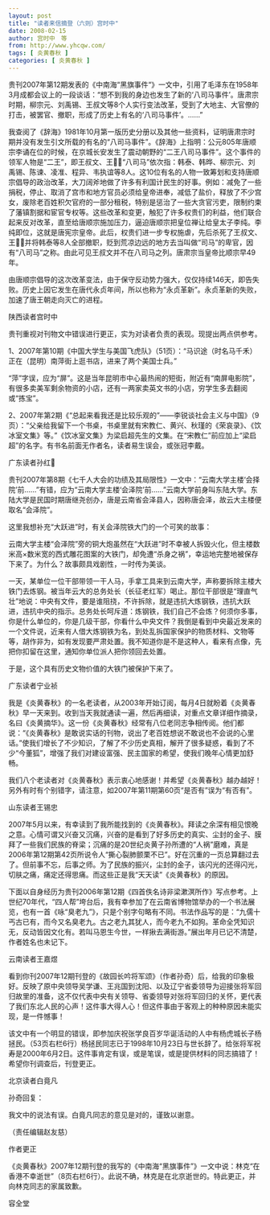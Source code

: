 ```yaml
---
layout: post
title: "读者来信摘登（六则）宫时中"
date: 2008-02-15
author: 宫时中　等
from: http://www.yhcqw.com/
tags: [ 炎黄春秋 ]
categories: [ 炎黄春秋 ]
---
```





贵刊2007年第12期发表的《中南海“黑旗事件“》一文中，引用了毛泽东在1958年3月成都会议上的一段谈话：“想不到我的身边也发生了新的‘八司马事件’。唐肃宗时期，柳宗元、刘禹锡、王叔文等8个人实行变法改革，受到了大地主、大官僚的打击，被罢官、撤职，形成了历史上有名的‘八司马事件’。……”


我查阅了《辞海》1981年10月第一版历史分册以及其他一些资料，证明唐肃宗时期并没有发生引文所载的有名的“八司马事件”。《辞海》上指明：公元805年唐顺宗李诵在位的时候，在京城长安发生了震动朝野的“二王八司马事件”。这个事件的领军人物是“二王”，即王叔文、王，“八司马”依次指：韩泰、韩晔、柳宗元、刘禹锡、陈谏、凌准、程异、韦执谊等8人。这10位有名的人物一致筹划和支持唐顺宗倡导的政治改革，大刀阔斧地做了许多有利国计民生的好事。例如：减免了一些捐税，停止、取消了宫市和地方官员必须给皇帝进奉，减低了盐价，释放了不少宫女，废除老百姓积欠官府的一部分租税，特别是惩治了一些大贪官污吏，限制约束了藩镇割据和宦官专权等。这些改革和变更，触犯了许多权贵们的利益，他们联合起来反对改革，直至给唐顺宗施加压力，逼迫唐顺宗把皇位禅让给皇太子李纯。李纯即位，这就是唐宪宗皇帝。此后，权贵们进一步专权施虐，先后杀死了王叔文、王，并将韩泰等8人全部撤职，贬到荒凉边远的地方去当叫做“司马”的卑官，因有“八司马”之称。由此可见王叔文并不在八司马之列。唐肃宗当皇帝比顺宗早49年。


由唐顺宗倡导的这次改革变法，由于保守反动势力强大，仅仅持续146天，即告失败。历史上因它发生在唐代永贞年间，所以也称为“永贞革新”。永贞革新的失败，加速了唐王朝走向灭亡的进程。

陕西读者宫时中

贵刊重视对刊物文中错误进行更正，实为对读者负责的表现。现提出两点供参考。

1、2007年第10期《中国大学生与美国飞虎队》（51页）：“马识途（时名马千禾）正在（昆明）南萍街上逛书店，进来了两个美国士兵。”


“萍”字误，应为“屏”。这是当年昆明市中心最热闹的短街，附近有“南屏电影院”，有很多卖美军剩余物资的小店，还有一两家卖英文书的小店，穷学生多去翻阅或“拣宝”。


2、2007年第2期《“总起来看我还是比较乐观的”——李锐谈社会主义与中国》（9页）：“父亲给我留下一个书桌，书桌里就有宋教仁、黄兴、秋瑾的《荣哀录》、《饮冰室文集》等。”《饮冰室文集》为梁启超先生的文集。在“宋教仁”前应加上“梁启超”的名字。有书名前面无作者名，读者易生误会，或张冠李戴。

广东读者孙红


贵刊2007年第8期《七千人大会的功绩及其局限性》一文中：“云南大学主楼‘会择院’前……”有错，应为“云南大学主楼‘会泽院’前……”云南大学前身叫东陆大学。东陆大学是民国时期唐继尧创办，唐是云南省会泽县人，因称唐会泽，故云大主楼便取名“会泽院”。

这里我想补充“大跃进”时，有关会泽院铁大门的一个可笑的故事：


云南大学主楼“会泽院”旁的铜大炮虽然在“大跃进”时不幸被人拆毁火化，但主楼数米高×数米宽的西式雕花图案的大铁门，却免遭“杀身之祸”，幸运地完整地被保存下来了。为什么？故事颇具戏剧性，一时传为美谈。


一天，某单位一位干部带领一干人马，手拿工具来到云南大学，声称要拆除主楼大铁门去炼钢。被当年云大的总务处长（长征老红军）喝止。那位干部很是“理直气壮”地说：中央有文件，要是谁阻挠，不许拆除，就是违抗大炼钢铁，违抗大跃进，违抗中央的指示。总务处长呵斥道：炼钢铁，我们自己不会炼？何须你多事，你是什么单位的，你是几级干部，你看什么中央文件？我倒是看到中央最近发来的一个文件说，近来有人借大炼钢铁为名，到处乱拆国家保护的物质材料、文物等等，胡作非为，如有发现要严肃处置。我不知道你是不是这种人，看来有点像，先把你扣留在这里，通知你单位派人把你领回去处置。

于是，这个具有历史文物价值的大铁门被保护下来了。

广东读者宁业祯


我是《炎黄春秋》的一名老读者，从2003年开始订阅，每月4日就盼着《炎黄春秋》早一天来到。收到当天我就通读一遍，然后再细读，对重点文章详细作摘录，名曰《炎黄摘华》。这一份《炎黄春秋》经常有八位老同志争相传阅。他们都说：“《炎黄春秋》是敢说实话的刊物，说出了老百姓想说不敢说也不会说的心里话。”使我们增长了不少知识，了解了不少历史真相，解开了很多疑惑，看到了不少“今董狐”，增强了我们对建设富强、民主国家的希望，使我们晚年心情更加舒畅。

我们八个老读者对《炎黄春秋》表示衷心地感谢！并希望《炎黄春秋》越办越好！另外有时有个别错字，请注意，如2007年第11期第60页“是否有”误为“有否有”。

山东读者王锡忠


2007年5月以来，有幸读到了我所能找到的《炎黄春秋》。拜读之余深有相见恨晚之意。心情可谓又兴奋又沉痛，兴奋的是看到了好多历史的真实、尘封的金子、膜拜了一些我们民族的脊梁；沉痛的是20世纪炎黄子孙所遭的“人祸”磨难，真是2006年第12期第42页所说令人“撕心裂肺颤栗不已”。好在沉重的一页总算翻过去了。但前事不忘，后事之师。为了民族的振兴，尘封的金子，该闪光的还得闪光，切肤之痛，痛定还得思痛。而这些正是我“天天读”《炎黄春秋》的原因。


下面以自身经历为贵刊2006年第12期《四首佚名诗非梁漱溟所作》写点参考。上世纪70年代，“四人帮”垮台后，我有幸参加了在云南省博物馆举办的一个书法展览，也有一首《咏“臭老九”》，只是个别字句略有不同。书法作品写的是：“九儒十丐古已有，而今又名臭老九。古之老九其犹人，而今老九不如狗。革命全凭知识无，反动皆因文化有。若叫马恩生今世，一样揪去满街游。”展出年月已记不清楚，作者姓名也未记下。

云南读者王嘉煜


看到你刊2007年12期刊登的《故园长吟将军颂》（作者孙奇）后，给我的印象极好。反映了原中央领导吴学谦、王兆国到沈阳、以及辽宁省委领导为迎接张将军回归故里的准备，这不仅代表中央有关领导、省委领导对张将军回归的关怀，更代表了我们东北人民的心声！这件事大得人心！但这件事由于客观上的种种原因未能实现，是一件憾事！


该文中有一个明显的错误，即参加庆祝张学良百岁华诞活动的人中有杨虎城长子杨拯民。（53页右栏6行）杨拯民同志已于1998年10月23日与世长辞了。给张将军祝寿是2000年6月2日。这件事肯定有误，或是笔误，或是提供材料的同志搞错了！希望你刊调查后，刊登更正。

北京读者白竟凡

孙奇回复：

我文中的说法有误。白竟凡同志的意见是对的，谨致以谢意。

（责任编辑赵友慈）

作者更正


《炎黄春秋》2007年12期刊登的我写的《中南海“黑旗事件”》一文中说：林克“在香港不幸逝世”（8页右栏6行）。此说不确，林克是在北京逝世的。特此更正，并向林克同志的家属致歉。

容全堂


